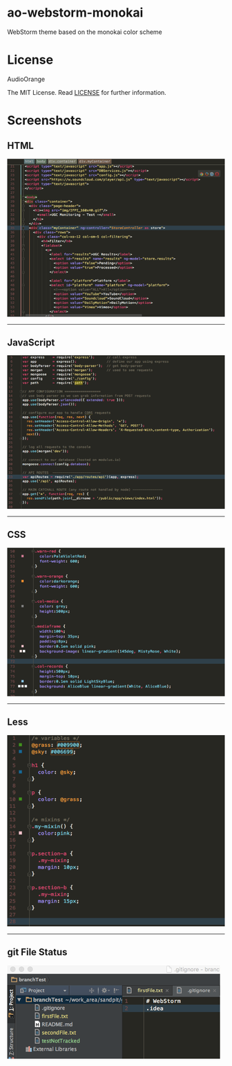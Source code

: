 # ao-webstorm-monokai


WebStorm theme based on the monokai color scheme


# License
AudioOrange

The MIT License. Read [LICENSE](LICENSE) for further information.



# Screenshots

## HTML

![html](images/html.png)

---
## JavaScript

![html](images/javascript.png)

---
## CSS

![html](images/css.png)

---
## Less

![html](images/css-less.png)

---
## git File Status

![html](images/gitFileStatus.png)
